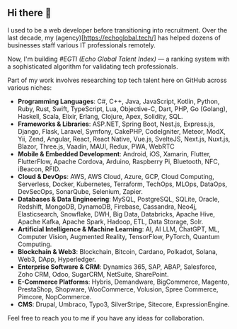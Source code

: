 ## Hi there 👋

I used to be a web developer before transitioning into recruitment. Over the last decade, my (agency)[https://echoglobal.tech/] has helped dozens of businesses staff various IT professionals remotely.

Now, I'm building *#EGTI (Echo Global Talent Index)* — a ranking system with a sophisticated algorithm for validating tech professionals.

Part of my work involves researching top tech talent here on GitHub across various niches:

- **Programming Languages**: C#, C++, Java, JavaScript, Kotlin, Python, Ruby, Rust, Swift, TypeScript, Lua, Objective-C, Dart, PHP, Go (Golang), Haskell, Scala, Elixir, Erlang, Clojure, Apex, Solidity, SQL.
- **Frameworks & Libraries**: ASP.NET, Spring Boot, Nest.js, Express.js, Django, Flask, Laravel, Symfony, CakePHP, CodeIgniter, Meteor, ModX, Yii, Zend, Angular, React, React Native, Vue.js, SvelteJS, Next.js, Nuxt.js, Blazor, Three.js, Vaadin, MAUI, Redux, PWA, WebRTC
- **Mobile & Embedded Development**: Android, iOS, Xamarin, Flutter, FlutterFlow, Apache Cordova, Arduino, Raspberry Pi, Bluetooth, NFC, iBeacon, RFID.
- **Cloud & DevOps**: AWS, AWS Cloud, Azure, GCP, Cloud Computing, Serverless, Docker, Kubernetes, Terraform, TechOps, MLOps, DataOps, DevSecOps, SonarQube, Selenium, Zapier.
- **Databases & Data Engineering**: MySQL, PostgreSQL, SQLite, Oracle, Redshift, MongoDB, DynamoDB, Firebase, Cassandra, Neo4j, Elasticsearch, Snowflake, DWH, Big Data, Databricks, Apache Hive, Apache Kafka, Apache Spark, Hadoop, ETL, Data Storage, Solr.
- **Artificial Intelligence & Machine Learning**: AI, AI LLM, ChatGPT, ML, Computer Vision, Augmented Reality, TensorFlow, PyTorch, Quantum Computing.
- **Blockchain & Web3**: Blockchain, Bitcoin, Cardano, Polkadot, Solana, Web3, DApp, Hyperledger.
- **Enterprise Software & CRM**: Dynamics 365, SAP, ABAP, Salesforce, Zoho CRM, Odoo, SugarCRM, NetSuite, SharePoint.
- **E-Commerce Platforms**: Hybris, Demandware, BigCommerce, Magento, PrestaShop, Shopware, WooCommerce, Volusion, Spree Commerce, Pimcore, NopCommerce.
- **CMS**: Drupal, Umbraco, Typo3, SilverStripe, Sitecore, ExpressionEngine.

Feel free to reach you to me if you have any ideas for collaboration.
